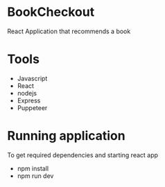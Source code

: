 # BookCheckout
React Application that recommends a book 

# Tools
* Javascript
* React
* nodejs
* Express
* Puppeteer


# Running application

To get required dependencies and starting react app
 - npm install
 - npm run dev
